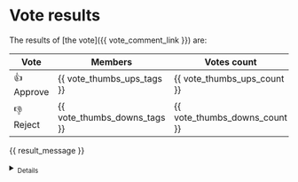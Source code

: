 # Vote results

The results of [the vote]({{ vote_comment_link }}) are:

|Vote|Members|Votes count|Percentage|
|-|-|-|-|
|:+1: Approve | {{ vote_thumbs_ups_tags }}   | {{ vote_thumbs_ups_count }}   | {{ vote_thumbs_ups_percentage }}   |
|:-1: Reject  | {{ vote_thumbs_downs_tags }} | {{ vote_thumbs_downs_count }} | {{ vote_thumbs_downs_percentage }} |

{{ result_message }}

<details>
  <summary><sub>Details<sub></summary>
  <br>
  <p>
    {{ vote_details_notes }}
  </p>
  <p>
    The following users voted (includes non-members of the steering committee):
  </p>

  {{ vote_details_users }}
</details>
